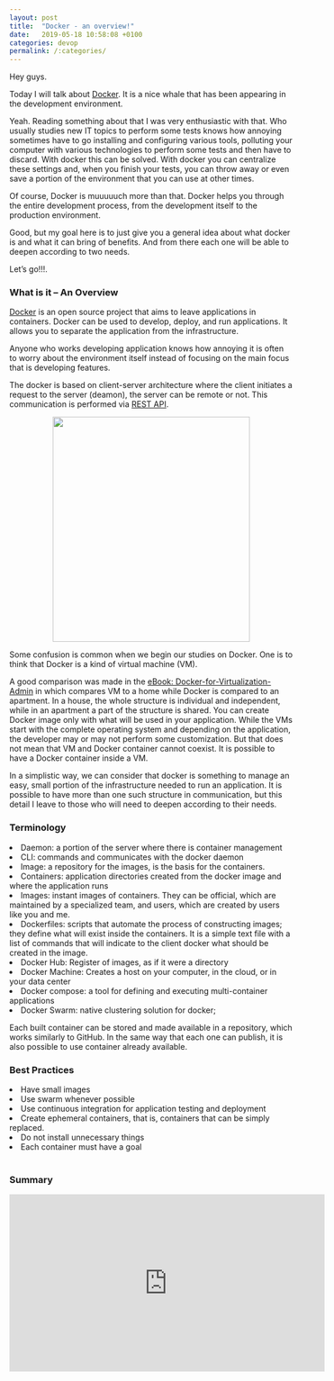```yaml
---
layout: post
title:  "Docker - an overview!"
date:   2019-05-18 10:58:08 +0100
categories: devop
permalink: /:categories/
---
```

Hey guys.

Today I will talk about [Docker](https://www.docker.com/). It is a nice whale that has been appearing in the development environment.

Yeah. Reading something about that I was very enthusiastic with that. Who usually studies new IT topics to perform some tests knows how annoying sometimes have to go installing and configuring various tools, polluting your computer with various technologies to perform some tests and then have to discard. With docker this can be solved. With docker you can centralize these settings and, when you finish your tests, you can throw away or even save a portion of the environment that you can use at other times.

Of course, Docker is muuuuuch more than that. Docker helps you through the entire development process, from the development itself to the production environment.

Good, but my goal here is to just give you a general idea about what docker is and what it can bring of benefits. And from there each one will be able to deepen according to two needs.

Let’s go!!!.

<h3>What is it – An Overview</h3>

[Docker](https://docs.docker.com/engine/docker-overview/) is an open source project that aims to leave applications in containers. Docker can be used to develop, deploy, and run applications. It allows you to separate the application from the infrastructure.

Anyone who works developing application knows how annoying it is often to worry about the environment itself instead of focusing on the main focus that is developing features.

The docker is based on client-server architecture where the client initiates a request to the server (deamon), the server can be remote or not. This communication is performed via [REST API](https://pt.wikipedia.org/wiki/REST).

<center>
<img src="https://docs.docker.com/engine/images/architecture.svg" height="400" width="350">
</center>

Some confusion is common when we begin our studies on Docker. One is to think that Docker is a kind of virtual machine (VM).

A good comparison was made in the [eBook: Docker-for-Virtualization-Admin](https://pt.wikipedia.org/wiki/REST) in which compares VM to a home while Docker is compared to an apartment. In a house, the whole structure is individual and independent, while in an apartment a part of the structure is shared. You can create Docker image only with what will be used in your application. While the VMs start with the complete operating system and depending on the application, the developer may or may not perform some customization. But that does not mean that VM and Docker container cannot coexist. It is possible to have a Docker container inside a VM.

In a simplistic way, we can consider that docker is something to manage an easy, small portion of the infrastructure needed to run an application. It is possible to have more than one such structure in communication, but this detail I leave to those who will need to deepen according to their needs.

<h3>Terminology</h3>

<ui>
  <li>Daemon: a portion of the server where there is container management</li>
  <li>CLI: commands and communicates with the docker daemon</li>
  <li>Image: a repository for the images, is the basis for the containers.</li>
  <li>Containers: application directories created from the docker image and where the application runs</li>
  <li>Images: instant images of containers. They can be official, which are maintained by a specialized team, and users, which are created by users like you and me.</li>
  <li>Dockerfiles: scripts that automate the process of constructing images; they define what will exist inside the containers. It is a simple text file with a list of commands that will indicate to the client docker what should be created in the image.</li>
  <li>Docker Hub: Register of images, as if it were a directory</li>
  <li>Docker Machine: Creates a host on your computer, in the cloud, or in your data center</li>
  <li>Docker compose: a tool for defining and executing multi-container applications</li>
  <li>Docker Swarm: native clustering solution for docker;</li>
</ui>

Each built container can be stored and made available in a repository, which works similarly to GitHub. In the same way that each one can publish, it is also possible to use container already available.

<h3>Best Practices</h3>

<ui>
 <li>Have small images</li>
 <li>Use swarm whenever possible</li>
 <li>Use continuous integration for application testing and deployment</li>
 <li>Create ephemeral containers, that is, containers that can be simply replaced.</li>
 <li>Do not install unnecessary things</li>
 <li>Each container must have a goal</li>
</ui>

<br/>
<h3>Summary</h3>

<center>
<iframe width="560" height="315" src="https://www.youtube.com/embed/8P9NTaE-dLg" frameborder="0" allow="accelerometer; autoplay; encrypted-media; gyroscope; picture-in-picture" allowfullscreen></iframe>
</center>
